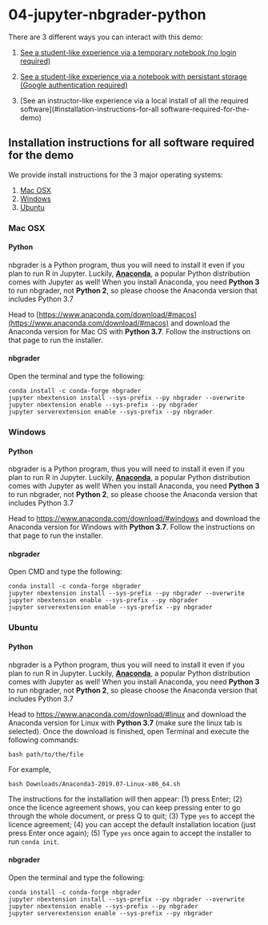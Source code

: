 # 04-jupyter-nbgrader-python

There are 3 different ways you can interact with this demo:

1. [See a student-like experience via a temporary notebook (no login required)](https://mybinder.org/v2/gh/ttimbers/jupyter-demo/master?filepath=jupyter-nbgrader-python%2Frelease%2Fworksheet_01_python%2Fworksheet_01_python.ipynb)

2. [See a student-like experience via a notebook with persistant storage (Google authentication required)](https://cybera.syzygy.ca/jupyter/hub/user-redirect/git-pull?repo=https%3A%2F%2Fgithub.com%2Fttimbers%2Fjupyter-demo&branch=master&urlpath=tree%2Fjupyter-demo%2Fjupyter-nbgrader-python%2Frelease%2Fworksheet_01_python%2Fworksheet_01_python.ipynb)

3. [See an instructor-like experience via a local install of all the required software](#installation-instructions-for-all software-required-for-the-demo)

## Installation instructions for all software required for the demo

We provide install instructions for the 3 major operating systems:

1. [Mac OSX](#mac-osx)
2. [Windows](#windows)
3. [Ubuntu](#ubuntu)

### Mac OSX

#### Python

nbgrader is a Python program, thus you will need to install it even if you plan to run R in Jupyter. Luckily, [__Anaconda__](https://www.anaconda.com/download/#macos), a popular Python distribution comes with Jupyter as well! When you install Anaconda, you need __Python 3__ to run nbgrader, not __Python 2__, so please choose the Anaconda version that includes Python 3.7

Head to [https://www.anaconda.com/download/#macos](https://www.anaconda.com/download/#macos) and download the Anaconda version for Mac OS with **Python 3.7**. Follow the instructions on that page to run the installer.

#### nbgrader

Open the terminal and type the following: 

```
conda install -c conda-forge nbgrader
jupyter nbextension install --sys-prefix --py nbgrader --overwrite
jupyter nbextension enable --sys-prefix --py nbgrader
jupyter serverextension enable --sys-prefix --py nbgrader
```

### Windows

#### Python

nbgrader is a Python program, thus you will need to install it even if you plan to run R in Jupyter. Luckily, [__Anaconda__](https://www.anaconda.com/download/#macos), a popular Python distribution comes with Jupyter as well! When you install Anaconda, you need __Python 3__ to run nbgrader, not __Python 2__, so please choose the Anaconda version that includes Python 3.7

Head to <https://www.anaconda.com/download/#windows> and download the Anaconda version for Windows with **Python 3.7**. Follow the instructions on that page to run the installer.

#### nbgrader

Open CMD and type the following: 

```
conda install -c conda-forge nbgrader
jupyter nbextension install --sys-prefix --py nbgrader --overwrite
jupyter nbextension enable --sys-prefix --py nbgrader
jupyter serverextension enable --sys-prefix --py nbgrader
```

### Ubuntu

#### Python

nbgrader is a Python program, thus you will need to install it even if you plan to run R in Jupyter. Luckily, [__Anaconda__](https://www.anaconda.com/download/#macos), a popular Python distribution comes with Jupyter as well! When you install Anaconda, you need __Python 3__ to run nbgrader, not __Python 2__, so please choose the Anaconda version that includes Python 3.7

Head to https://www.anaconda.com/download/#linux and download the Anaconda version for Linux with **Python 3.7** (make sure the linux tab is selected). Once the download is finished, open Terminal and execute the following commands:
```
bash path/to/the/file
```

For example,
```
bash Downloads/Anaconda3-2019.07-Linux-x86_64.sh
```
The instructions for the installation will then appear: (1) press Enter; (2) once the licence agreement shows, you can keep pressing enter to go through the whole document, or press Q to quit; (3) Type `yes` to accept the licence agreement; (4) you can accept the default installation location (just press Enter once again); (5) Type `yes` once again to accept the installer to run `conda init`.

#### nbgrader

Open the terminal and type the following: 

```
conda install -c conda-forge nbgrader
jupyter nbextension install --sys-prefix --py nbgrader --overwrite
jupyter nbextension enable --sys-prefix --py nbgrader
jupyter serverextension enable --sys-prefix --py nbgrader
```